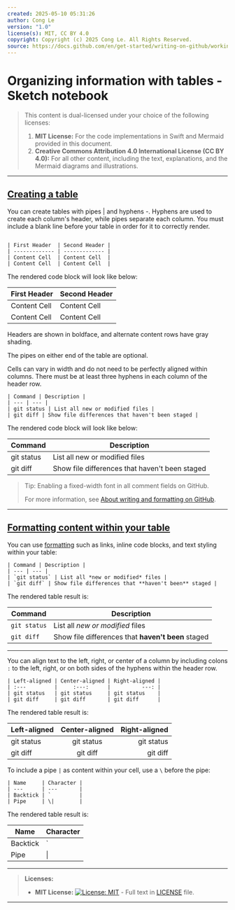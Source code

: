 ```yaml
---
created: 2025-05-10 05:31:26
author: Cong Le
version: "1.0"
license(s): MIT, CC BY 4.0
copyright: Copyright (c) 2025 Cong Le. All Rights Reserved.
source: https://docs.github.com/en/get-started/writing-on-github/working-with-advanced-formatting/organizing-information-with-tables
---
```




# Organizing information with tables - Sketch notebook 
> This content is dual-licensed under your choice of the following licenses:
> 1.  **MIT License:** For the code implementations in Swift and Mermaid provided in this document.
> 2.  **Creative Commons Attribution 4.0 International License (CC BY 4.0):** For all other content, including the text, explanations, and the Mermaid diagrams and illustrations.

---

## [Creating a table](https://docs.github.com/en/get-started/writing-on-github/working-with-advanced-formatting/organizing-information-with-tables#creating-a-table)


You can create tables with pipes | and hyphens -. Hyphens are used to create each column's header, while pipes separate each column. You must include a blank line before your table in order for it to correctly render.

````

| First Header  | Second Header |
| ------------- | ------------- |
| Content Cell  | Content Cell  |
| Content Cell  | Content Cell  |

````

The rendered code block will look like below:

| First Header  | Second Header |
| ------------- | ------------- |
| Content Cell  | Content Cell  |
| Content Cell  | Content Cell  |


Headers are shown in boldface, and alternate content rows have gray shading.

The pipes on either end of the table are optional.

Cells can vary in width and do not need to be perfectly aligned within columns. There must be at least three hyphens in each column of the header row.


````
| Command | Description |
| --- | --- |
| git status | List all new or modified files |
| git diff | Show file differences that haven't been staged |
````


The rendered code block will look like below:


| Command | Description |
| --- | --- |
| git status | List all new or modified files |
| git diff | Show file differences that haven't been staged |


>Tip: 
> Enabling a fixed-width font in all comment fields on GitHub.
>
>For more information, see [About writing and formatting on GitHub](https://docs.github.com/en/get-started/writing-on-github/getting-started-with-writing-and-formatting-on-github/about-writing-and-formatting-on-github#enabling-fixed-width-fonts-in-the-editor).


---

## [Formatting content within your table](https://docs.github.com/en/get-started/writing-on-github/working-with-advanced-formatting/organizing-information-with-tables#formatting-content-within-your-table)

You can use [formatting](https://docs.github.com/en/get-started/writing-on-github/getting-started-with-writing-and-formatting-on-github/basic-writing-and-formatting-syntax) such as links, inline code blocks, and text styling within your table:


````
| Command | Description |
| --- | --- |
| `git status` | List all *new or modified* files |
| `git diff` | Show file differences that **haven't been** staged |
````

The rendered table result is:

| Command | Description |
| --- | --- |
| `git status` | List all *new or modified* files |
| `git diff` | Show file differences that **haven't been** staged |


---

You can align text to the left, right, or center of a column by including colons `:` to the left, right, or on both sides of the hyphens within the header row.


````
| Left-aligned | Center-aligned | Right-aligned |
| :---         |     :---:      |          ---: |
| git status   | git status     | git status    |
| git diff     | git diff       | git diff      |
````


The rendered table result is:


| Left-aligned | Center-aligned | Right-aligned |
| :---         |     :---:      |          ---: |
| git status   | git status     | git status    |
| git diff     | git diff       | git diff      |



To include a pipe `|` as content within your cell, use a `\` before the pipe:

````
| Name     | Character |
| ---      | ---       |
| Backtick | `         |
| Pipe     | \|        |
````


The rendered table result is:


| Name     | Character |
| ---      | ---       |
| Backtick | `         |
| Pipe     | \|        |





---
>**Licenses:**
>
>- **MIT License:**  [![License: MIT](https://img.shields.io/badge/License-MIT-yellow.svg)](LICENSE) - Full text in [LICENSE](LICENSE) file.
>
---

<!-- - **Creative Commons Attribution 4.0 International:** [![License: CC BY 4.0](https://licensebuttons.net/l/by/4.0/88x31.png)](LICENSE-CC-BY) - Legal details in [LICENSE-CC-BY](LICENSE-CC-BY) and at [Creative Commons official site](http://creativecommons.org/licenses/by/4.0/). -->
